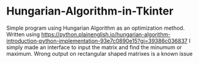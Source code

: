 # Hungarian-Algorithm-in-Tkinter

Simple program using Hungarian Algorithm as an optimization method.
Written using https://python.plainenglish.io/hungarian-algorithm-introduction-python-implementation-93e7c0890e15?gi=39386c036837
I simply made an interface to input the matrix and find the minumum or maximum.
Wrong output on rectangular shaped matrixes is a known issue
